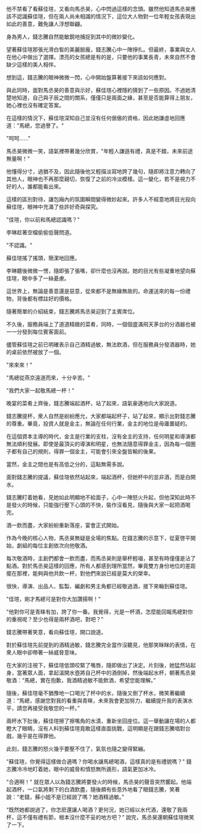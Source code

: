 

他不禁看了看蘇佳瑄，又看向馬丞昊，心中閃過這樣的念頭。雖然他知道馬丞昊應該不認識蘇佳瑄，但在兩人尚未相識的情況下，這位大人物對一位年輕女孩表現出如此的善意，難免讓人浮想聯翩。

身為男人，錢志騰自然能敏銳地捕捉到其中的微妙變化。

望著蘇佳瑄那張光滑白皙的美麗臉龐，錢志騰心中一陣掙扎。但最終，事業與女人在他心中做出了選擇。漂亮的女孩總是有的是，只要他的事業長青，未來自然不會缺少這樣的美人相伴。

想到這，錢志騰的眼神微微一閃，心中開始盤算著接下來該如何應對。

與此同時，面對馬丞昊的善意與示好，蘇佳瑄心裡隱約猜到了一些原因。不過她清楚地知道，自己與子辰之間的關系，僅僅只是兩面之緣，甚至是否能算得上朋友，她心裡也沒有確定答案。

在這樣的情況下，蘇佳瑄深知自己並沒有任何倨傲的資格，因此她謙虛地回應道："馬總，您過譽了。"

"呵呵……" 

馬丞昊微微一笑，語氣裡帶著幾分欣賞，"年輕人謙遜有禮，真是不錯，未來前途無量啊！"

他懂得分寸，過猶不及，因此隨後他又輕描淡寫地誇了幾句，隨即將注意力轉向了其他人，眼神也不再那麼親切，恢復了之前的冷淡模樣。這一變化，若不是視力不好的人，誰都能看出來。

這樣的區別對待，讓包廂內的氛圍瞬間變得微妙起來。許多人不經意地將目光投向蘇佳瑄，眼神中充滿了些許好奇與探究。

"佳瑄，你以前和馬總認識嗎？"

李琳趁著空檔偷偷低聲問道。

"不認識。" 

蘇佳瑄搖了搖頭，簡潔地回應。

李琳聽後微微一愣，隨即張了張嘴，卻什麼也沒再說。她的目光有些凝重地望向蘇佳瑄，眼中多了一絲憂慮。

這世界上，無論是善意還是惡意，從來都不是無緣無故的。命運送來的每一份禮物，背後都有標註好的價格。

隨著簡單的介紹結束，錢志騰將馬丞昊迎到了主賓席位。

不久後，服務員端上了道道精緻的菜肴，同時，一個個盛滿飛天茅台的分酒器也被一一分發到每位賓客面前。

儘管蘇佳瑄之前已明確表示自己酒精過敏，無法飲酒，但在服務員分發酒器時，她的桌前依然被放了一個。

"來來來！"

"馬總從燕京遠道而來，十分辛苦。"

"我們大家一起敬馬總一杯！"

晚宴的菜肴上齊後，錢志騰端起酒杯，站了起來，語氣豪邁地向大家說道。

錢志騰提杯，衆人自然是紛紛應允，大家都端起杯子，站了起來，顯示出對錢志騰的尊重。畢竟，投資人就是金主，無論在任何行業，金主的地位是毋庸置疑的。

在這個資本主導的時代，金主是行業的支柱，沒有金主的支持，任何明星和導演都無法順利發展。即使是最頂尖的導演和明星，也無法隨意得罪金主，因為每一個圈子都有自己的規則，得罪一個金主，可能會引來全盤皆輸的後果。

當然，金主之間也是有高低之分的，這點無需多說。

面對錢志騰的提議，蘇佳瑄依然站起來，端起酒杯，但她杯中的並非酒，而是白開水。

錢志騰盯着她看，見她如此明顯地不給面子，心中一陣怒火升起，但他深知此時不是發火的時候，只能強行壓下心頭的不快，裝作沒看見，隨後與大家一起把酒喝完。

酒一飲而盡，大家紛紛重新落座，宴會正式開始。

作為今晚的核心人物，馬丞昊無疑是全場的焦點。在錢志騰的示意下，從夏啓平開始，劇組的每位主創依次向他敬酒。

每次敬酒時，主創們都會一飲而盡，而馬丞昊則是舉杯輕啜，甚至有時僅僅是沾了點酒。對於馬丞昊這樣的回應，所有人都感到理所當然，畢竟雙方身份地位的差距擺在那裡，能夠與他共飲一杯，對他們來說已經是莫大的榮幸。

很快，導演、出品人、監製、編劇和男主角都已經敬過酒，接下來輪到蘇佳瑄。

"佳瑄，剛才馬總可是對你大加讚揚啊！"

"他對你可是青睐有加，誇了你一番。我覺得，光是一杯酒，怎麼能回報馬總對你的重視呢？至少也得是兩杯酒吧，對吧？"

錢志騰帶著笑意，看向蘇佳瑄，開口說道。

對於蘇佳瑄先前提到的酒精過敏，錢志騰完全當作沒聽見，他那笑眯眯的表情，在衆人眼中卻帶著一絲威脅意味。

在大家的注視下，蘇佳瑄低頭咬緊了嘴唇，隨即做出了決定。片刻後，她猛然站起身，當著眾人面，拿起溫開水壺將自己杯中的酒倒掉，然後端起水杯，朝著馬丞昊敬酒：“馬總，實在抱歉，我酒精過敏不能飲酒，希望您能理解。”

隨後，蘇佳瑄毫不猶豫地一口喝光了杯中的水，隨後又倒了杯水，微笑著繼續道：“馬總，感謝您對我的看重與青睐，未來我會更加努力，繼續提升我的表演水平，請您再接受我敬您的一杯。”

兩杯水下肚後，蘇佳瑄擦了擦嘴角的水漬，重新坐回座位。這一舉動讓在場的人都瞪大了眼睛，沒有人料到蘇佳瑄竟敢這樣直面挑戰，這明顯是在跟錢志騰唱對台戲，幾乎是在得罪他。

此刻，錢志騰的怒火幾乎要壓不住了，氣氛也隨之變得緊繃。

"蘇佳瑄，你覺得這樣做合適嗎？你喝水讓馬總喝酒，這樣真的是有禮貌嗎？" 錢志騰冷冷地盯着她，眼中的威脅和憤怒無所遁形，語氣更加冰冷。

"合適啊！" 就在眾人以為錢志騰將要發火的時候，馬丞昊的聲音突然響起。他端起酒杯，一口氣將剩下的白酒飲盡，隨後頗有些意外地看了眼錢志騰，笑著說：“老錢，蘇小姐不是已經說了嗎？她酒精過敏。”

“既然她都說過了，你怎麽還讓人喝酒？更何況，她已經以水代酒，還敬了我兩杯，這不僅有禮有節，根本沒什麼不妥的地方吧？” 說完，馬丞昊還朝蘇佳瑄微笑了一下。